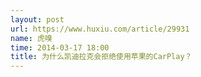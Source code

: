 ```yaml
---
layout: post
url: https://www.huxiu.com/article/29931
name: 虎嗅
time: 2014-03-17 18:00
title: 为什么凯迪拉克会拒绝使用苹果的CarPlay？
---
```

